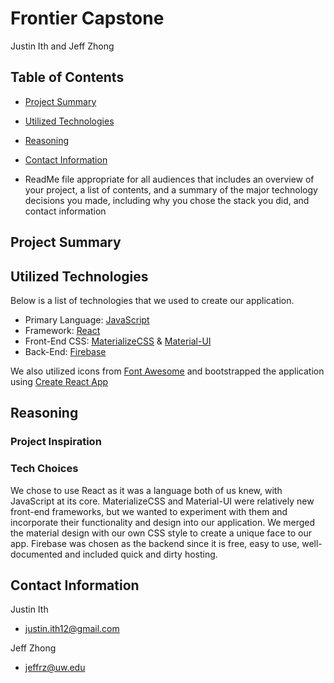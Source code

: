 # Frontier Capstone
Justin Ith and Jeff Zhong

## Table of Contents
- [Project Summary](#project-summary)
- [Utilized Technologies](#utilized-technologies)
- [Reasoning](#reasoning)
- [Contact Information](#contact-information)

- ReadMe file appropriate for all audiences that includes an overview of your project, a list of contents, and a summary of the major technology decisions you made, including why you chose the stack you did, and contact information


## Project Summary


## Utilized Technologies
Below is a list of technologies that we used to create our application.
* Primary Language: [JavaScript](https://www.javascript.com/)
* Framework: [React](https://facebook.github.io/react/)
* Front-End CSS: [MaterializeCSS](http://materializecss.com/) & [Material-UI](http://www.material-ui.com/#/)
* Back-End: [Firebase](https://firebase.google.com/)

We also utilized icons from [Font Awesome](http://fontawesome.io/) and bootstrapped the application using [Create React App](https://github.com/facebookincubator/create-react-app)

## Reasoning
### Project Inspiration
### Tech Choices
We chose to use React as it was a language both of us knew, with JavaScript at its core. MaterializeCSS and Material-UI were relatively new front-end frameworks, but we wanted to experiment with them and incorporate their functionality and design into our application. We merged the material design with our own CSS style to create a unique face to our app. Firebase was chosen as the backend since it is free, easy to use, well-documented and included quick and dirty hosting.

## Contact Information
Justin Ith
* justin.ith12@gmail.com

Jeff Zhong
* jeffrz@uw.edu

